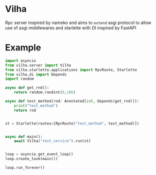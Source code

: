 # Vilha

Rpc server inspired by nameko and aims to `extend` asgi protocol to allow use of asgi middlewares and starlette
with DI inspired by FastAPI

# Example 
```python
import asyncio
from vilha.server import Vilha
from vilha.starlette.applications import RpcRoute, Starlette
from vilha.di import Depends
import random

async def get_rnd():
    return random.randint(0,100)

async def test_method(rnd: Annotated[int, Depends(get_rnd)]):
    print("test_method")
    return rnd


st = Starlette(routes=[RpcRoute("test_method", test_method)])


async def main():
    await Vilha("test_service").run(st)


loop = asyncio.get_event_loop()
loop.create_task(main())

loop.run_forever()
```

